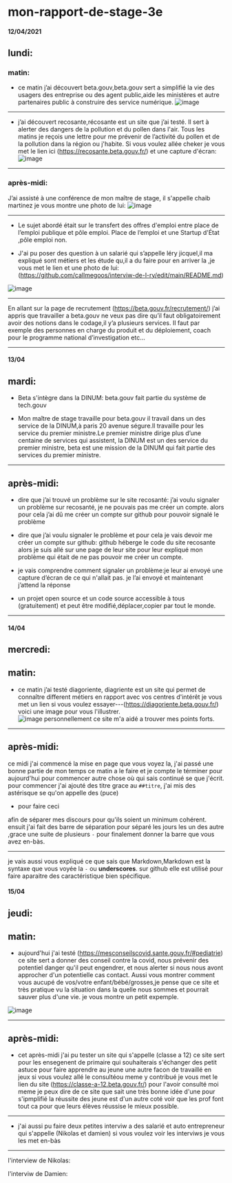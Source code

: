 # mon-rapport-de-stage-3e
#### 12/04/2021
## lundi:
### matin:
* ce matin j’ai découvert beta.gouv,beta.gouv sert a simplifié la vie des usagers des entreprise ou des agent public,aide les ministères et autre partenaires public à construire des service numérique.
![image](https://user-images.githubusercontent.com/82452161/114732808-1ecc3080-9d43-11eb-9e22-34d5162bc60f.png)
----------------------------------------
 * j’ai découvert recosante,récosante est un site que j’ai testé. Il sert à alerter des dangers de la pollution et du pollen dans l'air. Tous les matins je reçois une lettre pour me prévenir de l’activité du pollen et de la pollution dans la région ou j'habite. Si vous voulez allée cheker je vous met le lien ici (https://recosante.beta.gouv.fr/)
 et une capture d'écran:
 ![image](https://user-images.githubusercontent.com/82452161/114731490-16bfc100-9d42-11eb-8c6a-79ba54657981.png)

----------------------------------------
### après-midi:
J’ai assisté à une conférence de mon maître de stage, il s'appelle chaib martinez je vous montre une photo de lui:
![image](https://user-images.githubusercontent.com/82452161/114733056-4f13cf00-9d43-11eb-977e-f8772b9c94f2.png)

-------------------------------------
* Le sujet abordé était sur le transfert des offres d'emploi entre place de l’emploi publique et pôle emploi. Place de l’emploi et une Startup d'État ,pôle emploi non.

* J'ai pu poser des question à un salarié qui s’appelle léry jicquel,il ma expliqué sont métiers et les étude qu,il a du faire pour en arriver la ,je vous met le lien et une photo de lui:
(https://github.com/callmegoos/interviw-de-l-ry/edit/main/README.md)

![image](https://user-images.githubusercontent.com/82452161/114733526-b6ca1a00-9d43-11eb-8496-c7f0c5dc3548.png)

-------------------------------------
En allant sur la page de recrutement (https://beta.gouv.fr/recrutement/) j’ai appris que travailler a beta.gouv ne veux pas dire qu’il faut obligatoirement avoir des notions dans le codage,il y’a plusieurs services.
Il faut par exemple des personnes en charge du produit et du déploiement, coach pour le programme national d’investigation etc... 

-------------------------------------
#### 13/04
## mardi:
* Beta s'intègre dans la DINUM: beta.gouv fait partie du système de tech.gouv

* Mon maître de stage travaille pour beta.gouv il travail dans un des service de la DINUM,à paris 20 avenue ségure.Il travaille pour les service du premier ministre.Le premier ministre dirige plus d’une centaine de services qui assistent, la DINUM est un des service du premier ministre,
 beta est une mission de la DINUM qui fait partie des services du premier ministre. 

----------------------------------
## après-midi:
* dire que j’ai trouvé un problème sur le site recosanté: j’ai voulu signaler un problème sur recosanté, je ne pouvais pas me créer un compte. alors pour cela j’ai dû me créer un compte sur github pour pouvoir signalé le problème

* dire que j’ai voulu signaler le problème et pour cela je vais devoir me créer un compte sur github:  github  héberge le code du site recosante alors je suis allé sur une page de leur site  pour leur expliqué mon problème qui était de ne pas pouvoir me créer un compte.

 * je vais comprendre comment signaler un problème:je leur ai envoyé une capture d’écran de ce qui n'allait pas.
je l’ai envoyé et maintenant j’attend la réponse 
 
* un projet open source et un code source accessible à tous (gratuitement) et peut être modifié,déplacer,copier par tout le monde.


--------------------------------------------------

#### 14/04
## mercredi:

## matin:
* ce matin j’ai testé diagoriente, diagriente est un site qui permet de connaître different métiers en rapport avec vos centres d'intérêt je vous met un lien si vous voulez essayer---(https://diagoriente.beta.gouv.fr/) voici une image pour vous l'illustrer.  
![image](https://user-images.githubusercontent.com/82452161/114721571-5635df80-9d39-11eb-9053-29e85baa9a8f.png)
personnellement ce site m'a aidé a trouver mes points forts.
 
---------------------------------
## après-midi:

ce midi j'ai commencé la mise en page que vous voyez la, j'ai passé une bonne partie de mon temps ce matin a le faire et je compte le términer pour aujourd'hui 
pour commencer autre chose où qui sais continué se que j'écrit.
pour commencer j'ai ajouté des titre grace au `##titre`,
j'ai mis des astérisque se qu'on appelle des (puce)
* pour faire ceci 

afin de séparer mes discours pour qu'ils soient un minimum cohérent.
ensuit j'ai fait des barre de séparation pour séparé les jours les un des autre ,grace une suite de plusieurs `-`
pour finalement donner la barre que vous avez en-bàs.

-------------------------------------------------------------------------------
je vais aussi vous expliqué ce que sais que Markdown,Markdown est la syntaxe  que vous voyée la `-` ou __underscores__. sur github elle est utilisé pour faire aparaitre des caractéristique bien spécifique.


#### 15/04
## jeudi:


## matin: 
* aujourd'hui j'ai testé (https://mesconseilscovid.sante.gouv.fr/#pediatrie) 
ce site sert a donner des conseil contre la covid, nous prévenir des potentiel danger qu'il peut engendrer, et nous alerter si nous nous avont approcher d'un potentielle cas contact. Aussi vous montrer comment vous aucupé de vos/votre enfant/bébé/grosses,je pense que ce site et très pratique vu la situation dans la quelle nous sommes et pourrait sauver plus d'une vie.
je vous montre un petit expemple.

![image](https://user-images.githubusercontent.com/82452161/114842284-ff7fe280-9dd8-11eb-9808-5c5d281e7fe0.png)

---------------------------------------------------------------
## après-midi:

* cet après-midi j'ai pu tester un site qui s'appelle (classe a 12) ce site sert pour les ensegenent de primaire qui souhaiterais s'échanger des petit astuce pour faire apprendre au jeune une autre facon de travaillé en jeux si vous voulez allé le consultéou meme y contribué je vous met le lien du site
(https://classe-a-12.beta.gouv.fr/) pour l'avoir consulté moi meme je peux dire de ce site que sait une très bonne idée d'une pour s'ipmplifié la réussite des jeune est d'un autre coté voir que les prof font tout ca pour que leurs élèves réussise le mieux possible.
---------------------------------------

* j'ai aussi pu faire deux petites interviw a des salarié et auto entrepreneur qui s'appelle (Nikolas et damien) si vous voulez voir les interviws je vous les met en-bàs
----------------------------
l'interview de Nikolas:

l'interviw de Damien:




